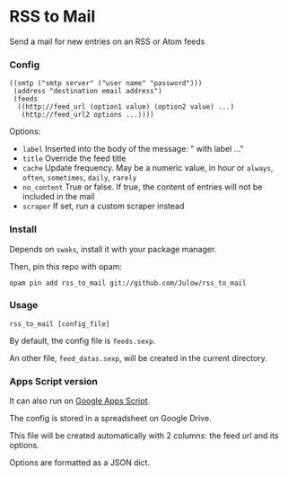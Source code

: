 # RSS to Mail

Send a mail for new entries on an RSS or Atom feeds

### Config

```sexp
((smtp ("smtp server" ("user name" "password")))
 (address "destination email address")
 (feeds
  ((http://feed_url (option1 value) (option2 value) ...)
   (http://feed_url2 options ...))))
```

Options:

- `label` Inserted into the body of the message: " with label ..."
- `title` Override the feed title
- `cache` Update frequency. May be a numeric value, in hour
	or `always`, `often`, `sometimes`, `daily`, `rarely`
- `no_content` True or false. If true, the content of entries will not be included in the mail
- `scraper` If set, run a custom scraper instead

### Install

Depends on `swaks`, install it with your package manager.

Then, pin this repo with opam:

```shell
opam pin add rss_to_mail git://github.com/Julow/rss_to_mail
```

### Usage

```shell
rss_to_mail [config_file]
```

By default, the config file is `feeds.sexp`.

An other file, `feed_datas.sexp`, will be created in the current directory.

### Apps Script version

It can also run on [Google Apps Script](https://developers.google.com/apps-script/overview).

The config is stored in a spreadsheet on Google Drive.

This file will be created automatically with 2 columns: the feed url and its options.

Options are formatted as a JSON dict.
